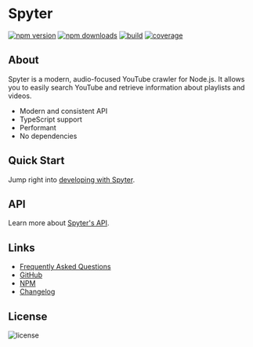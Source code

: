 # Spyter
[![npm version](https://img.shields.io/github/package-json/v/wgumenyuk/spyter?label=Version&style=flat-square)](https://npmjs.com/package/spyter)
[![npm downloads](https://img.shields.io/npm/dt/spyter?label=Downloads&style=flat-square)](https://npmjs.com/package/spyter)
[![build](https://img.shields.io/github/actions/workflow/status/wgumenyuk/spyter/build.yml?label=Build&logo=github&style=flat-square)](https://github.com/wgumenyuk/spyter/actions)
[![coverage](https://img.shields.io/codecov/c/github/wgumenyuk/spyter?label=Coverage&logo=codecov&style=flat-square)](https://app.codecov.io/gh/wgumenyuk/spyter)

## About
Spyter is a modern, audio-focused YouTube crawler for Node.js. It allows you to easily search YouTube and retrieve information about playlists and videos.

- Modern and consistent API
- TypeScript support
- Performant
- No dependencies

## Quick Start
Jump right into [developing with Spyter](quickstart.md).

## API
Learn more about [Spyter's API](api.md).

## Links
- [Frequently Asked Questions](faq.md)
- [GitHub](https://github.com/wgumenyuk/spyter)
- [NPM](https://npmjs.com/package/spyter)
- [Changelog](https://github.com/wgumenyuk/spyter/blob/main/CHANGELOG.md)


## License
![license](https://img.shields.io/github/license/wgumenyuk/spyter?label=License&style=flat-square)